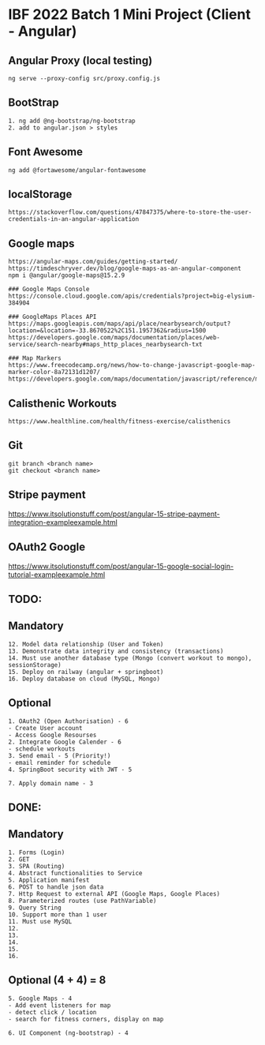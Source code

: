 # IBF 2022 Batch 1 Mini Project (Client - Angular)

## Angular Proxy (local testing)
```
ng serve --proxy-config src/proxy.config.js
```

## BootStrap
```
1. ng add @ng-bootstrap/ng-bootstrap
2. add to angular.json > styles
```

## Font Awesome
```
ng add @fortawesome/angular-fontawesome
```

## localStorage
```
https://stackoverflow.com/questions/47847375/where-to-store-the-user-credentials-in-an-angular-application
```

## Google maps
```
https://angular-maps.com/guides/getting-started/
https://timdeschryver.dev/blog/google-maps-as-an-angular-component
npm i @angular/google-maps@15.2.9

### Google Maps Console
https://console.cloud.google.com/apis/credentials?project=big-elysium-384904

### GoogleMaps Places API
https://maps.googleapis.com/maps/api/place/nearbysearch/output?location=&location=-33.8670522%2C151.1957362&radius=1500
https://developers.google.com/maps/documentation/places/web-service/search-nearby#maps_http_places_nearbysearch-txt

### Map Markers
https://www.freecodecamp.org/news/how-to-change-javascript-google-map-marker-color-8a72131d1207/
https://developers.google.com/maps/documentation/javascript/reference/marker#Icon
```

## Calisthenic Workouts
```
https://www.healthline.com/health/fitness-exercise/calisthenics
```
## Git
```
git branch <branch name>
git checkout <branch name>
```

## Stripe payment
https://www.itsolutionstuff.com/post/angular-15-stripe-payment-integration-exampleexample.html

## OAuth2 Google
https://www.itsolutionstuff.com/post/angular-15-google-social-login-tutorial-exampleexample.html

## TODO:
## Mandatory
```
12. Model data relationship (User and Token)
13. Demonstrate data integrity and consistency (transactions)
14. Must use another database type (Mongo (convert workout to mongo), sessionStorage)
15. Deploy on railway (angular + springboot)
16. Deploy database on cloud (MySQL, Mongo)
```
## Optional
```
1. OAuth2 (Open Authorisation) - 6
- Create User account
- Access Google Resourses
2. Integrate Google Calender - 6 
- schedule workouts
3. Send email - 5 (Priority!)
- email reminder for schedule
4. SpringBoot security with JWT - 5

7. Apply domain name - 3
```

## DONE: 
## Mandatory
```
1. Forms (Login)
2. GET 
3. SPA (Routing)
4. Abstract functionalities to Service
5. Application manifest
6. POST to handle json data
7. Http Request to external API (Google Maps, Google Places)
8. Parameterized routes (use PathVariable)
9. Query String
10. Support more than 1 user
11. Must use MySQL
12. 
13. 
14. 
15. 
16. 
```
## Optional (4 + 4) = 8
```
5. Google Maps - 4
- Add event listeners for map
- detect click / location
- search for fitness corners, display on map

6. UI Component (ng-bootstrap) - 4
```